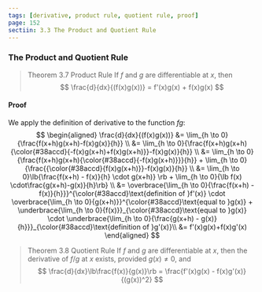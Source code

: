 ```yaml
---
tags: [derivative, product rule, quotient rule, proof]
page: 152
sectiin: 3.3 The Product and Quotient Rule
---
```


### The Product and Quotient Rule

>Theorem 3.7 Product Rule
If $f$ and $g$ are differentiable at $x$, then
$$
\frac{d}{dx}{(f(x)g(x))} = f'(x)g(x) + f(x)g(x)
$$

#### Proof
We apply the definition of derivative to the function $fg$:
$$
\begin{aligned}
\frac{d}{dx}{(f(x)g(x))}
&= \lim_{h \to 0}{\frac{f(x+h)g(x+h)-f(x)g(x)}{h}} \\
&= \lim_{h \to 0}{\frac{f(x+h)g(x+h){\color{#38accd}{-f(x)g(x+h)+f(x)g(x+h)}}-f(x)g(x)}{h}} \\
&= \lim_{h \to 0}{\frac{f(x+h)g(x+h){\color{#38accd}{-f(x)g(x+h)}}}{h}} + \lim_{h \to 0}{\frac{{\color{#38accd}{f(x)g(x+h)}}-f(x)g(x)}{h}} \\
&= \lim_{h \to 0}\lb{\frac{f(x+h) - f(x)}{h} \cdot g(x+h)} \rb + \lim_{h \to 0}{\lb f(x) \cdot\frac{g(x+h)-g(x)}{h}\rb} \\
&= \overbrace{\lim_{h \to 0}{\frac{f(x+h) - f(x)}{h}}}^{\color{#38accd}\text{definition of }f'(x)} \cdot \overbrace{\lim_{h \to 0}{g(x+h)}}^{\color{#38accd}\text{equal to }g(x)} + \underbrace{\lim_{h \to 0}{f(x)}}_{\color{#38accd}\text{equal to }g(x)} \cdot \underbrace{\lim_{h \to 0}{\frac{g(x+h) - g(x)}{h}}}_{\color{#38accd}\text{definition of }g'(x)}\\
&= f'(x)g(x)+f(x)g'(x)
\end{aligned}
$$

>Theorem 3.8 Quotient Rule
If $f$ and $g$ are differentiable at $x$, then the derivative of $f/g$ at $x$ exists, provided $g(x) \ne 0$, and
$$
\frac{d}{dx}\lb\frac{f(x)}{g(x)}\rb = \frac{f'(x)g(x) - f(x)g'(x)}{(g(x))^2}
$$
